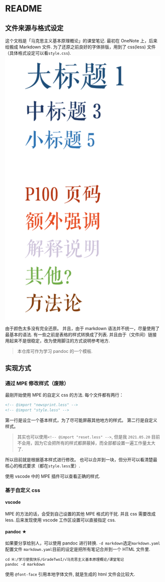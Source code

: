 # README

## 文件来源与格式设定

这个文档是「马克思主义基本原理概论」的课堂笔记.
最初在 OneNote 上，后来给搬成 Markdown 文件.
为了还原之前良好的字体排版，用到了 css(less) 文件（具体格式设定可以看`style.css`).
![alt](assets/README/2021-05-20-17-41-22.png)

由于颜色太多没有完全还原。
并且，由于 markdown 语法并不统一，尽量使用了最基本的语法. 有一些之前是表格的样式转换成了列表.
并且由于（文件间）链接用起来不是很稳定，改为使用脚注的方式说明参考地方.

> 本仓库可作为学习 pandoc 的一个模板.

## 实现方式

### 通过 MPE 修改样式（废除）

最刚开始使用 MPE 的自定义 css 的方法.
每个文件都有两行：

```HTML
<!-- @import "newsprint.less" -->
<!-- @import "style.less" -->
```

第一行是设立一个基本样式，为了尽可能屏蔽其他地方的样式。
第二行是自定义样式。
> 其实也可以使用`<!-- @import "reset.less" -->`, 但是我 `2021.05.20` 目前不会用，因为它会把所有的样式都屏蔽掉，而全部都设置一遍工作量太大了.

所以目前就是根据基本样式进行修改。
也可以合并到一块，但分开可以看清楚最核心的格式要求（都在`style.less`里）.

使用 vscode 中的 MPE 插件可以查看正确的样式.

### 基于自定义 css

#### vscode

MPE 的方法的话，会受到自己设置的其他 MPE 格式的干扰. 并且 css 需要改成 less. 后来发现使用 vscode 工作区设置可以直接指定 css.

#### pandoc **★**

如果要分享给别人，可以使用 pandoc 进行转换.
`-d markdown`选定`markdown.yaml`配置文件
`markdown.yaml`目前的设定是把所有笔记合并到一个 HTML 文件里.

```shell
cd H:/学习使我快乐/GradeTwoI/√马克思主义基本原理概论/课堂笔记
pandoc -d markdown
```

使用 `@font-face` 引用本地字体文件, 就是生成的 html 文件会比较大.
